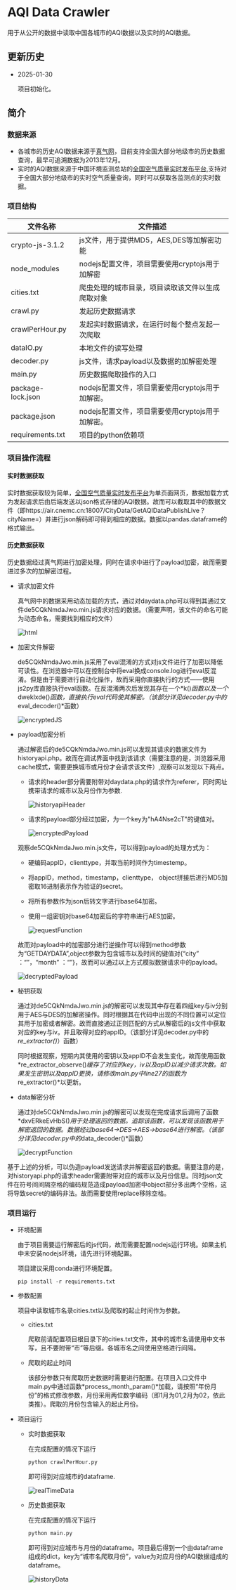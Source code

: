 # AQI Data Crawler

用于从公开的数据中读取中国各城市的AQI数据以及实时的AQI数据。

## 更新历史

- 2025-01-30

  项目初始化。

## 简介

### 数据来源

- 各城市的历史AQI数据来源于[真气网](https://www.aqistudy.cn/)，目前支持全国大部分地级市的历史数据查询，最早可追溯数据为2013年12月。
- 实时的AQI数据来源于中国环境监测总站的[全国空气质量实时发布平台](https://air.cnemc.cn:18007),支持对于全国大部分地级市的实时空气质量查询，同时可以获取各监测点的实时数据。

### 项目结构

| 文件名称          | 文件描述                                         |
| ----------------- | ------------------------------------------------ |
| crypto-js-3.1.2   | js文件，用于提供MD5，AES,DES等加解密功能         |
| node_modules      | nodejs配置文件，项目需要使用cryptojs用于加解密   |
| cities.txt        | 爬虫处理的城市目录，项目读取该文件以生成爬取对象 |
| crawl.py          | 发起历史数据请求                                 |
| crawlPerHour.py   | 发起实时数据请求，在运行时每个整点发起一次爬取   |
| dataIO.py         | 本地文件的读写处理                               |
| decoder.py        | js文件，请求payload以及数据的加解密处理          |
| main.py           | 历史数据爬取操作的入口                           |
| package-lock.json | nodejs配置文件，项目需要使用cryptojs用于加解密。 |
| package.json      | nodejs配置文件，项目需要使用cryptojs用于加解密。 |
| requirements.txt  | 项目的python依赖项                               |

### 项目操作流程

#### 实时数据获取

实时数据获取较为简单，[全国空气质量实时发布平台](https://air.cnemc.cn:18007)为单页面网页，数据加载方式为发起请求后由后端发送以json格式存储的AQI数据。故而可以截取其中的数据文件（即https://air.cnemc.cn:18007/CityData/GetAQIDataPublishLive？cityName=）并进行json解码即可得到相应的数据。数据以pandas.dataframe的格式输出。

#### 历史数据获取

历史数据经过真气网进行加密处理，同时在请求中进行了payload加密，故而需要进过多次的加解密过程。

- 请求加密文件

  真气网中的数据采用动态加载的方式，通过对daydata.php可以得到其通过文件de5CQkNmdaJwo.min.js请求对应的数据。（需要声明，该文件的命名可能为动态命名，需要找到相应的文件）

  
  ![html](./doc/html.png)
  
- 加密文件解密

  de5CQkNmdaJwo.min.js采用了eval混淆的方式对js文件进行了加密以降低可读性。在浏览器中可以在控制台中将eval换成console.log进行eval反混淆。但是由于需要进行自动化操作，故而采用你直接执行的方式——使用js2py库直接执行eval函数。在反混淆两次后发现其存在一个*k()*函数以及一个*dweklxde()*函数，直接执行eval代码使其解密。（该部分详见decoder.py中的*eval_decoder()*函数）

  ![encryptedJS](./doc/encryptedJS.png)

- payload加密分析

  通过解密后的de5CQkNmdaJwo.min.js可以发现其请求的数据文件为historyapi.php。故而在调试界面中找到该请求（需要注意的是，浏览器采用cache模式，需要更换城市或月份才会请求该文件）,观察可以发现以下两点。

  - 请求的header部分需要附带对daydata.php的请求作为referer，同时网址携带请求的城市以及月份作为参数.

    ![historyapiHeader](./doc/historyapiHeader.png)

  - 请求的payload部分经过加密，为一个key为"hA4Nse2cT"的键值对。

    ![encryptedPayload](./doc/encryptedPayload.png)

  观察de5CQkNmdaJwo.min.js文件，可以得到payload的处理方式为：

  - 硬编码appID，clienttype，并取当前时间作为timestemp。

  - 将appID，method，timestamp，clienttype， object拼接后进行MD5加密取16进制表示作为验证的secret。

  - 将所有参数作为json后转文字进行base64加密。

  - 使用一组密钥对base64加密后的字符串进行AES加密。

    ![requestFunction](./doc/requestFunction.png)

  故而对payload中的加密部分进行逆操作可以得到method参数为“GETDAYDATA”,object参数为包含城市以及时间的键值对{“city” ：“”，“month” ：“”}，故而可以通过以上方式模拟数据请求中的payload。

  ![decryptedPayload](./doc/decryptedPayload.png)

- 秘钥获取

  通过对de5CQkNmdaJwo.min.js的解密可以发现其中存在着四组key与iv分别用于AES与DES的加解密操作。同时根据其在代码中出现的不同位置可以定位其用于加密或者解密。故而直接通过正则匹配的方式从解密后的js文件中获取对应的key与iv。并且取得对应的appID。（该部分详见decoder.py中的*re_extractor()*）函数）

  同时根据观察，短期内其使用的密钥以及appID不会发生变化，故而使用函数*re_extractor_observe()*缓存了对应的key，iv以及apID以减少请求次数。如果发生密钥以及appID更换，请修改main.py中line27的函数为*re_extractor()*以更新。

- data解密分析

  通过对de5CQkNmdaJwo.min.js的解密可以发现在完成请求后调用了函数*dxvERkeEvHbS()*用于处理返回的数据。追踪该函数，可以发现该函数用于解密返回的数据。数据经过base64$\rightarrow$DES$\rightarrow$AES$\rightarrow$base64进行解密。（该部分详见decoder.py中的*data_decoder()*函数）

  ![decryptFunction](./doc/decryptFunction.png)

基于上述的分析，可以伪造payload发送请求并解密返回的数据。需要注意的是，对historyapi.php的请求header需要附带对应的城市以及月份信息。同时json文件在符号间间隔空格的编码规范造成payload加密中object部分多出两个空格，这将导致secret的编码非法。故而需要使用replace移除空格。

### 项目运行

- 环境配置

  由于项目需要运行解密后的js代码，故而需要配置nodejs运行环境。如果主机中未安装nodejs环境，请先进行环境配置。

  项目建议采用conda进行环境配置。

  ```shell
  pip install -r requirements.txt
  ```

- 参数配置

  项目中读取城市名录cities.txt以及爬取的起止时间作为参数。

  - cities.txt

    爬取前请配置项目根目录下的cities.txt文件，其中的城市名请使用中文书写，且不要附带“市”等后缀。各城市名之间使用空格进行间隔。

  - 爬取的起止时间

    该部分参数只有爬取历史数据时需要进行配置。在项目入口文件中main.py中通过函数*process_month_param()*加载，请按照“年份月份”的格式修改参数，月份采用两位数字编码（即1月为01,2月为02，依此类推）。爬取的月份包含输入的起止月份。

- 项目运行

  - 实时数据获取

    在完成配置的情况下运行

    ```python
    python crawlPerHour.py
    ```

    即可得到对应城市的dataframe.

    ![realTimeData](./doc/realTimeData.png)

  - 历史数据获取

    在完成配置的情况下运行

    ```python
    python main.py
    ```

    即可得到对应城市与月份的dataframe。项目最后得到一个由dataframe组成的dict，key为“城市名爬取月份”，value为对应月份的AQI数据组成的dataframe。
    
    ![historyData](./doc/historyData.png)